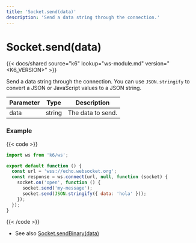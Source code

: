 ```yaml
---
title: 'Socket.send(data)'
description: 'Send a data string through the connection.'
---
```


# Socket.send(data)

{{< docs/shared source="k6" lookup="ws-module.md" version="<K6_VERSION>" >}}

Send a data string through the connection.
You can use `JSON.stringify` to convert a JSON or JavaScript values to a JSON string.

| Parameter | Type   | Description       |
| --------- | ------ | ----------------- |
| data      | string | The data to send. |

### Example

{{< code >}}

```javascript
import ws from 'k6/ws';

export default function () {
  const url = 'wss://echo.websocket.org';
  const response = ws.connect(url, null, function (socket) {
    socket.on('open', function () {
      socket.send('my-message');
      socket.send(JSON.stringify({ data: 'hola' }));
    });
  });
}
```

{{< /code >}}

- See also [Socket.sendBinary(data)](https://grafana.com/docs/k6/<K6_VERSION>/javascript-api/k6-ws/socket/socket-sendbinary)

